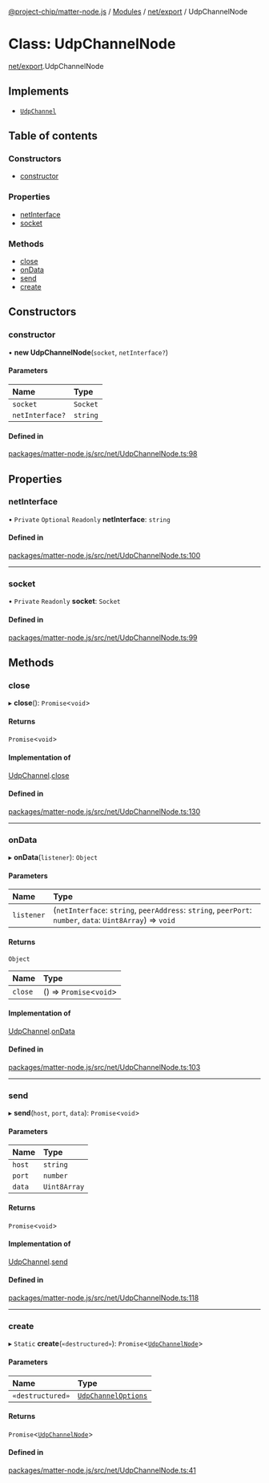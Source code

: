 [@project-chip/matter-node.js](../README.md) / [Modules](../modules.md) / [net/export](../modules/net_export.md) / UdpChannelNode

# Class: UdpChannelNode

[net/export](../modules/net_export.md).UdpChannelNode

## Implements

- [`UdpChannel`](../interfaces/net_export.UdpChannel.md)

## Table of contents

### Constructors

- [constructor](net_export.UdpChannelNode.md#constructor)

### Properties

- [netInterface](net_export.UdpChannelNode.md#netinterface)
- [socket](net_export.UdpChannelNode.md#socket)

### Methods

- [close](net_export.UdpChannelNode.md#close)
- [onData](net_export.UdpChannelNode.md#ondata)
- [send](net_export.UdpChannelNode.md#send)
- [create](net_export.UdpChannelNode.md#create)

## Constructors

### constructor

• **new UdpChannelNode**(`socket`, `netInterface?`)

#### Parameters

| Name | Type |
| :------ | :------ |
| `socket` | `Socket` |
| `netInterface?` | `string` |

#### Defined in

[packages/matter-node.js/src/net/UdpChannelNode.ts:98](https://github.com/project-chip/matter.js/blob/be83914/packages/matter-node.js/src/net/UdpChannelNode.ts#L98)

## Properties

### netInterface

• `Private` `Optional` `Readonly` **netInterface**: `string`

#### Defined in

[packages/matter-node.js/src/net/UdpChannelNode.ts:100](https://github.com/project-chip/matter.js/blob/be83914/packages/matter-node.js/src/net/UdpChannelNode.ts#L100)

___

### socket

• `Private` `Readonly` **socket**: `Socket`

#### Defined in

[packages/matter-node.js/src/net/UdpChannelNode.ts:99](https://github.com/project-chip/matter.js/blob/be83914/packages/matter-node.js/src/net/UdpChannelNode.ts#L99)

## Methods

### close

▸ **close**(): `Promise`<`void`\>

#### Returns

`Promise`<`void`\>

#### Implementation of

[UdpChannel](../interfaces/net_export.UdpChannel.md).[close](../interfaces/net_export.UdpChannel.md#close)

#### Defined in

[packages/matter-node.js/src/net/UdpChannelNode.ts:130](https://github.com/project-chip/matter.js/blob/be83914/packages/matter-node.js/src/net/UdpChannelNode.ts#L130)

___

### onData

▸ **onData**(`listener`): `Object`

#### Parameters

| Name | Type |
| :------ | :------ |
| `listener` | (`netInterface`: `string`, `peerAddress`: `string`, `peerPort`: `number`, `data`: `Uint8Array`) => `void` |

#### Returns

`Object`

| Name | Type |
| :------ | :------ |
| `close` | () => `Promise`<`void`\> |

#### Implementation of

[UdpChannel](../interfaces/net_export.UdpChannel.md).[onData](../interfaces/net_export.UdpChannel.md#ondata)

#### Defined in

[packages/matter-node.js/src/net/UdpChannelNode.ts:103](https://github.com/project-chip/matter.js/blob/be83914/packages/matter-node.js/src/net/UdpChannelNode.ts#L103)

___

### send

▸ **send**(`host`, `port`, `data`): `Promise`<`void`\>

#### Parameters

| Name | Type |
| :------ | :------ |
| `host` | `string` |
| `port` | `number` |
| `data` | `Uint8Array` |

#### Returns

`Promise`<`void`\>

#### Implementation of

[UdpChannel](../interfaces/net_export.UdpChannel.md).[send](../interfaces/net_export.UdpChannel.md#send)

#### Defined in

[packages/matter-node.js/src/net/UdpChannelNode.ts:118](https://github.com/project-chip/matter.js/blob/be83914/packages/matter-node.js/src/net/UdpChannelNode.ts#L118)

___

### create

▸ `Static` **create**(`«destructured»`): `Promise`<[`UdpChannelNode`](net_export.UdpChannelNode.md)\>

#### Parameters

| Name | Type |
| :------ | :------ |
| `«destructured»` | [`UdpChannelOptions`](../interfaces/net_export.UdpChannelOptions.md) |

#### Returns

`Promise`<[`UdpChannelNode`](net_export.UdpChannelNode.md)\>

#### Defined in

[packages/matter-node.js/src/net/UdpChannelNode.ts:41](https://github.com/project-chip/matter.js/blob/be83914/packages/matter-node.js/src/net/UdpChannelNode.ts#L41)

